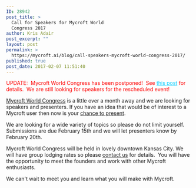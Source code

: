 ```yaml
---
ID: 28942
post_title: >
  Call for Speakers for Mycroft World
  Congress 2017
author: Kris Adair
post_excerpt: ""
layout: post
permalink: >
  https://mycroft.ai/blog/call-speakers-mycroft-world-congress-2017/
published: true
post_date: 2017-02-07 11:51:40
---
```

<span style="color: #ff0000;">UPDATE:  Mycroft World Congress has been postponed!  See <span style="color: #00ccff;"><a style="color: #00ccff;" href="https://mycroft.ai/the-uncertain-update/">this post</a> </span>for details.  We are still looking for speakers for the rescheduled event!</span>

<a href="https://mycroft.ai/mycroft-world-congress-17/">Mycroft World Congress</a> is a little over a month away and we are looking for speakers and presenters. If you have an idea that would be of interest to a Mycroft user then now is your <a href="https://docs.google.com/forms/d/e/1FAIpQLScDWFJA6IY1AzlL2t_Rdpp1V2UbQiKCmgn13xbUDXWyI-i1mA/viewform">chance to present</a>.

We are looking for a wide variety of topics so please do not limit yourself. Submissions are due February 15th and we will let presenters know by February 20th.

Mycroft World Congress will be held in lovely downtown Kansas City. We will have group lodging rates so please <a href="email:media@mycroft.ai">contact us</a> for details.  You will have the opportunity to meet the founders and work with other Mycroft enthusiasts.

We can't wait to meet you and learn what you will make with Mycroft.